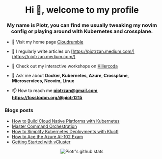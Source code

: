 <h1 align="center">Hi 👋, welcome to my profile</h1>
<h3 align="center">My name is Piotr, you can find me usually tweaking my novim config or playing around with Kubernetes and crossplane.</h3>

- 🔭 Visit my home page [Cloudrumble](https://www.cloudrumble.net)

- 📝 I regularly write articles on [https://piotrzan.medium.com/](https://piotrzan.medium.com/)

- 🌱 Check out my interactive workshops on [Killercoda](https://killercoda.com/decoder)

- 💬 Ask me about **Docker, Kubernetes, Azure, Crossplane, Microservices, Neovim, Linux**

- 📫 How to reach me **piotrzan@gmail.com**, **https://fosstodon.org/@piotr1215**

### Blogs posts

<!-- BLOG-POST-LIST:START -->
- [How to Build Cloud Native Platforms with Kubernetes](https://itnext.io/how-to-build-cloud-native-platforms-with-kubernetes-1f0901a63a04?source=rss-3c5c31a7d1d7------2)
- [Master Command Orchestration](https://itnext.io/master-command-orchestration-16f4a117ce05?source=rss-3c5c31a7d1d7------2)
- [How to Simplify Kubernetes Deployments with Kluctl](https://itnext.io/how-to-simplify-kubernetes-deployments-with-kluctl-2c3f71d4b71a?source=rss-3c5c31a7d1d7------2)
- [How to Ace the Azure AI-102 Exam](https://itnext.io/ace-ai-102-exam-78dd79d7e0fa?source=rss-3c5c31a7d1d7------2)
- [Getting Started with vCluster](https://itnext.io/getting-started-with-vcluster-b0c25e0efdaf?source=rss-3c5c31a7d1d7------2)
<!-- BLOG-POST-LIST:END -->

<p align="center">
  <img
  src="https://github-readme-stats.vercel.app/api?username=piotr1215&count_private=true" alt="Piotr's github stats">
</p>
